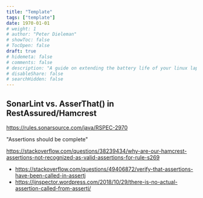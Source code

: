 ```yaml
---
title: "Template"
tags: ["template"]
date: 1970-01-01
# weight: 1
# author: "Peter Dieleman"
# showToc: false
# TocOpen: false
draft: true
# hidemeta: false
# comments: false
# description: "A guide on extending the battery life of your linux laptop"
# disableShare: false
# searchHidden: false
---
```


## SonarLint vs. AsserThat() in RestAssured/Hamcrest

https://rules.sonarsource.com/java/RSPEC-2970

"Assertions should be complete"

<https://stackoverflow.com/questions/38239434/why-are-our-hamcrest-assertions-not-recognized-as-valid-assertions-for-rule-s269>
- <https://stackoverflow.com/questions/49406872/verify-that-assertions-have-been-called-in-assertj>
- <https://ijnspector.wordpress.com/2018/10/29/there-is-no-actual-assertion-called-from-assertj/>